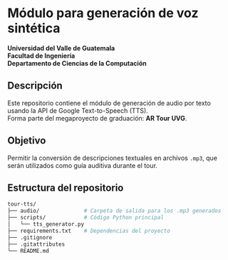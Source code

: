 # Módulo para generación de voz sintética

**Universidad del Valle de Guatemala**  
**Facultad de Ingeniería**  
**Departamento de Ciencias de la Computación**  

## Descripción
Este repositorio contiene el módulo de generación de audio por texto usando la API de Google Text-to-Speech (TTS).  
Forma parte del megaproyecto de graduación: **AR Tour UVG**.

## Objetivo
Permitir la conversión de descripciones textuales en archivos `.mp3`, que serán utilizados como guía auditiva durante el tour.  

## Estructura del repositorio

```bash
tour-tts/
├── audio/              # Carpeta de salida para los .mp3 generados
├── scripts/            # Código Python principal
│   └── tts_generator.py
├── requirements.txt    # Dependencias del proyecto
├── .gitignore
├── .gitattributes
└── README.md
```